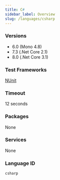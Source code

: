 ```yaml
---
title: C#
sidebar_label: Overview
slug: /languages/csharp
---
```



### Versions

- 6.0 (Mono 4.8)
- 7.3 (.Net Core 2.1)
- 8.0 (.Net Core 3.1)

### Test Frameworks

[NUnit](http://www.nunit.org/)

### Timeout
12 seconds

### Packages
None

### Services
None

### Language ID

`csharp`

